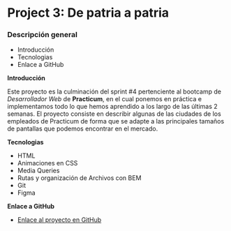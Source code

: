 # Project 3: De patria a patria

### Descripción general

- Introducción
- Tecnologias
- Enlace a GitHub

**Introducción**

Este proyecto es la culminación del sprint #4 pertenciente al bootcamp de _Desarrollador Web_ de **Practicum**, en el cual ponemos en práctica e implementamos todo lo que hemos aprendido a los largo de las últimas 2 semanas. El proyecto consiste en describir algunas de las ciudades de los empleados de Practicum de forma que se adapte a las principales tamaños de pantallas que podemos encontrar en el mercado.

**Tecnologias**

- HTML
- Animaciones en CSS
- Media Queries
- Rutas y organización de Archivos con BEM
- Git
- Figma

**Enlace a GitHub**

- [Enlace al proyecto en GitHub](https://enavarro81.github.io/web_project_3_esp/)
